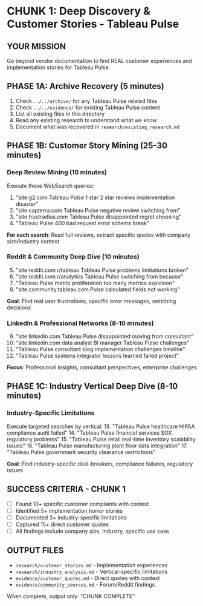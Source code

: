 # CHUNK 1: Deep Discovery & Customer Stories - Tableau Pulse

## YOUR MISSION
Go beyond vendor documentation to find REAL customer experiences and implementation stories for Tableau Pulse.

## PHASE 1A: Archive Recovery (5 minutes)
1. Check `../../archive/` for any Tableau Pulse related files
2. Check `../../evidence/` for existing Tableau Pulse content
3. List all existing files in this directory
4. Read any existing research to understand what we know
5. Document what was recovered in `research/existing_research.md`

## PHASE 1B: Customer Story Mining (25-30 minutes)

### Deep Review Mining (10 minutes)
Execute these WebSearch queries:
1. "site:g2.com Tableau Pulse 1 star 2 star reviews implementation disaster"
2. "site:capterra.com Tableau Pulse negative review switching from"
3. "site:trustradius.com Tableau Pulse disappointed regret choosing"
4. "Tableau Pulse 400 bad request error schema break"

**For each search**: Read full reviews, extract specific quotes with company size/industry context

### Reddit & Community Deep Dive (10 minutes)
5. "site:reddit.com r/tableau Tableau Pulse problems limitations broken"
6. "site:reddit.com r/analytics Tableau Pulse switching from because"
7. "Tableau Pulse metric proliferation too many metrics explosion"
8. "site:community.tableau.com Pulse calculated fields not working"

**Goal**: Find real user frustrations, specific error messages, switching decisions

### LinkedIn & Professional Networks (8-10 minutes)
9. "site:linkedin.com Tableau Pulse disappointed moving from consultant"
10. "site:linkedin.com data analyst BI manager Tableau Pulse challenges"
11. "Tableau Pulse consultant blog implementation challenges timeline"
12. "Tableau Pulse systems integrator lessons learned failed project"

**Focus**: Professional insights, consultant perspectives, enterprise challenges

## PHASE 1C: Industry Vertical Deep Dive (8-10 minutes)

### Industry-Specific Limitations
Execute targeted searches by vertical:
13. "Tableau Pulse healthcare HIPAA compliance audit failed"
14. "Tableau Pulse financial services SOX regulatory problems"
15. "Tableau Pulse retail real-time inventory scalability issues"
16. "Tableau Pulse manufacturing plant floor data integration"
17. "Tableau Pulse government security clearance restrictions"

**Goal**: Find industry-specific deal-breakers, compliance failures, regulatory issues

## SUCCESS CRITERIA - CHUNK 1
- [ ] Found 10+ specific customer complaints with context
- [ ] Identified 5+ implementation horror stories
- [ ] Documented 3+ industry-specific limitations
- [ ] Captured 15+ direct customer quotes
- [ ] All findings include company size, industry, specific use case

## OUTPUT FILES
- `research/customer_stories.md` - Implementation experiences
- `research/industry_analysis.md` - Vertical-specific limitations
- `evidence/customer_quotes.md` - Direct quotes with context
- `evidence/community_sources.md` - Forum/Reddit findings

When complete, output only: "CHUNK COMPLETE"